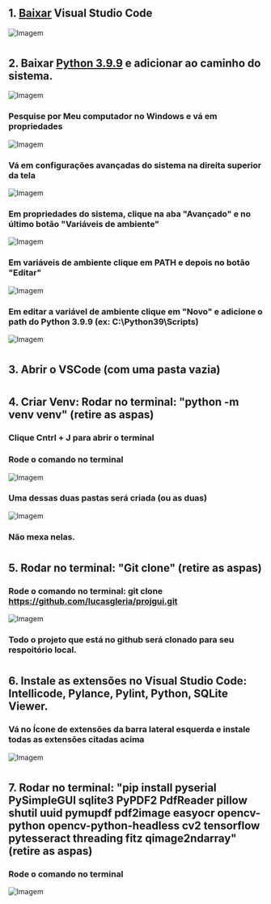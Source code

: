 ## 1. [Baixar](https://code.visualstudio.com/download) Visual Studio Code
![Imagem](pasta-imagens-readme/baixar-vscode.png)
#
## 2. Baixar [Python 3.9.9](https://www.python.org/downloads/release/python-399) e adicionar  ao caminho do sistema.
![Imagem](pasta-imagens-readme/python399.png)
### Pesquise por Meu computador no Windows e vá em propriedades
![Imagem](pasta-imagens-readme/meu-computador.png)
### Vá em configurações avançadas do sistema na direita superior da tela
![Imagem](pasta-imagens-readme/configuracoes-avancadas.png)
### Em propriedades do sistema, clique na aba "Avançado" e no último botão "Variáveis de ambiente"
![Imagem](pasta-imagens-readme/variaveis.png)
### Em variáveis de ambiente clique em PATH e depois no botão "Editar"
![Imagem](pasta-imagens-readme/editar-path.png)
### Em editar a variável de ambiente clique em "Novo" e adicione o path do Python 3.9.9 (ex: C:\Python39\Scripts)
![Imagem](pasta-imagens-readme/novo-path.png)
#
## 3. Abrir o VSCode (com uma pasta vazia)
#
## 4. Criar Venv: Rodar no terminal: "python -m venv venv" (retire as aspas)
### Clique Cntrl + J para abrir o terminal
### Rode o comando no terminal
![Imagem](pasta-imagens-readme/terminal-venv.png)
### Uma dessas duas pastas será criada (ou as duas)
![Imagem](pasta-imagens-readme/pastas-venv.png)
### Não mexa nelas.
#
## 5. Rodar no terminal: "Git clone" (retire as aspas)
### Rode o comando no terminal: git clone https://github.com/lucasgleria/projgui.git
![Imagem](pasta-imagens-readme/comando-clone.png)
### Todo o projeto que está no github será clonado para seu respoitório local.
#
## 6. Instale as extensões no Visual Studio Code: Intellicode, Pylance, Pylint, Python, SQLite Viewer.
### Vá no Ícone de extensões da barra lateral esquerda e instale todas as extensões citadas acima
![Imagem](pasta-imagens-readme/extensoes.png)
#
## 7. Rodar no terminal: "pip install pyserial PySimpleGUI sqlite3 PyPDF2 PdfReader pillow shutil uuid pymupdf pdf2image easyocr opencv-python opencv-python-headless cv2 tensorflow pytesseract threading fitz qimage2ndarray" (retire as aspas)
### Rode o comando no terminal
![Imagem](pasta-imagens-readme/comando-pip.png)

